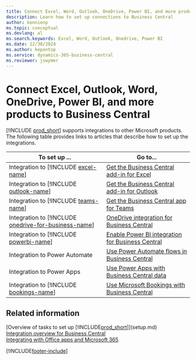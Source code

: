 ```yaml
---
title: Connect Excel, Word, Outlook, OneDrive, Power BI, and more products to Business Central
description: Learn how to set up connections to Business Central
author: kennienp
ms.topic: conceptual
ms.devlang: al
ms.search.keywords: Excel, Word, Outlook, Onedrive, Power BI
ms.date: 12/30/2024
ms.author: kepontop
ms.service: dynamics-365-business-central
ms.reviewer: jswymer
---
```

# Connect Excel, Outlook, Word, OneDrive, Power BI, and more products to Business Central

[!INCLUDE [prod_short](includes/prod_short.md)] supports integrations to other Microsoft products. The following table provides links to articles that describe how to set up the integrations.

| To set up ... | Go to...  |
| ------------ | --------- |
| Integration to [!INCLUDE [excel-name](includes/excel-name.md)] | [Get the Business Central add-in for Excel](admin-deploy-excel-addin.md) |
| Integration to [!INCLUDE [outlook-name](includes/outlook-name.md)] | [Get the Business Central add-in for Outlook](admin-outlook.md) |
| Integration to [!INCLUDE [teams-name](includes/teams-name.md)] | [Get the Business Central app for Teams](across-install-app-for-teams.md) |
| Integration to [!INCLUDE [onedrive-for-business-name](includes/onedrive-for-business-name.md)] | [OneDrive integration for Business Central](across-onedrive-overview.md) |
| Integration to [!INCLUDE [powerbi-name](includes/powerbi-name.md)] | [Enable Power BI integration for Business Central](admin-powerbi-setup.md) |
| Integration to Power Automate | [Use Power Automate flows in Business Central](across-how-use-financials-data-source-flow.md) |
| Integration to Power Apps | [Use Power Apps with Business Central data](across-how-use-financials-data-source-powerapps.md) |
| Integration to [!INCLUDE [bookings-name](includes/bookings-name.md)] | [Use Microsoft Bookings with Business Central](finance-bookings.md) |

## Related information

[Overview of tasks to set up [!INCLUDE[prod_short](includes/prod_short.md)]](setup.md)  
[Integration overview for Business Central](/dynamics365/business-central/dev-itpro/developer/integration-overview)  
[Integrating with Office apps and Microsoft 365](/dynamics365/business-central/dev-itpro/developer/m365-integration-overview)

[!INCLUDE[footer-include](includes/footer-banner.md)]
